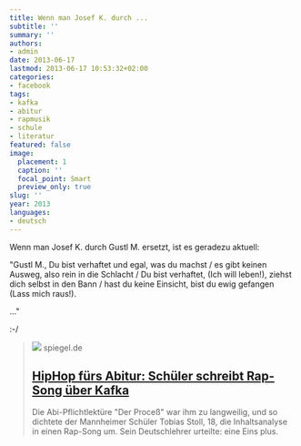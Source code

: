 ```yaml
---
title: Wenn man Josef K. durch ...
subtitle: ''
summary: ''
authors:
- admin
date: 2013-06-17
lastmod: 2013-06-17 10:53:32+02:00
categories:
- facebook
tags:
- kafka
- abitur
- rapmusik
- schule
- literatur
featured: false
image:
  placement: 1
  caption: ''
  focal_point: Smart
  preview_only: true
slug: ''
year: 2013
languages:
- deutsch
---
```


Wenn man Josef K. durch Gustl M. ersetzt, ist es geradezu aktuell:

"Gustl M., Du bist verhaftet und egal, was du machst / es gibt keinen Ausweg, also rein in die Schlacht / Du bist verhaftet, (Ich will leben!), ziehst dich selbst in den Bann / hast du keine Einsicht, bist du ewig gefangen (Lass mich raus!).

..."

:-/
> [![](https://cdn.prod.www.spiegel.de/images/c6a217e4-0001-0004-0000-000000507828_w1200_r1.778_fpx44.77_fpy50.jpg)](http://www.spiegel.de/schulspiegel/abi/hiphop-fuers-abitur-schueler-schreibt-rap-song-ueber-kafka-a-905283.html)
> spiegel.de
> ## [HipHop fürs Abitur: Schüler schreibt Rap-Song über Kafka](http://www.spiegel.de/schulspiegel/abi/hiphop-fuers-abitur-schueler-schreibt-rap-song-ueber-kafka-a-905283.html)
>
>Die Abi-Pflichtlektüre "Der Proceß" war ihm zu langweilig, und so dichtete der Mannheimer Schüler Tobias Stoll, 18, die Inhaltsanalyse in einen Rap-Song um. Sein Deutschlehrer urteilte: eine Eins plus.